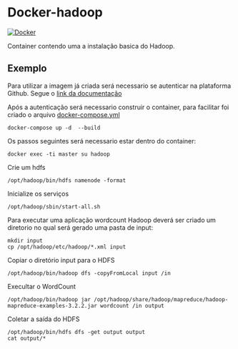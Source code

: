 # Docker-hadoop

[![Docker](https://github.com/DiegoBulhoes/Docker-hadoop/actions/workflows/docker-publish.yml/badge.svg)](https://github.com/DiegoBulhoes/Docker-hadoop/actions/workflows/docker-publish.yml)

Container contendo uma a instalação basica do Hadoop.

## Exemplo

Para utilizar a imagem já criada será necessario se autenticar na plataforma Github. Segue o [link da documentação](https://docs.github.com/pt/packages/working-with-a-github-packages-registry/working-with-the-docker-registry#authenticating-with-a-personal-access-token)

Após a autenticação será necessario construir o container, para facilitar foi criado o arquivo [docker-compose.yml](https://github.com/DiegoBulhoes/Docker-hadoop/blob/main/docker-compose.yml)

```shell
docker-compose up -d  --build  
```

Os passos seguintes será necessario estar dentro do container:

```shell
docker exec -ti master su hadoop
```

Crie um hdfs

```shell
/opt/hadoop/bin/hdfs namenode -format
```

Inicialize os serviços

```shell
/opt/hadoop/sbin/start-all.sh
```

Para executar uma aplicação wordcount Hadoop deverá ser criado um diretorio no qual será gerado uma pasta de input:

```shell
mkdir input
cp /opt/hadoop/etc/hadoop/*.xml input
```

Copiar o diretório input para o HDFS

```shell
/opt/hadoop/bin/hadoop dfs -copyFromLocal input /in
```

Execultar o WordCount

```shell
/opt/hadoop/bin/hadoop jar /opt/hadoop/share/hadoop/mapreduce/hadoop-mapreduce-examples-3.2.2.jar wordcount /in output
```

Coletar a saída do HDFS

```shell
/opt/hadoop/bin/hdfs dfs -get output output
cat output/*
```
